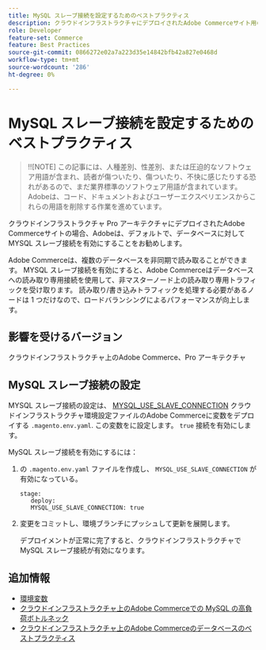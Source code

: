 ```yaml
---
title: MySQL スレーブ接続を設定するためのベストプラクティス
description: クラウドインフラストラクチャにデプロイされたAdobe Commerceサイト用の MySQL スレーブ接続を設定する方法を説明します。
role: Developer
feature-set: Commerce
feature: Best Practices
source-git-commit: 0866272e02a7a223d35e14842bfb42a827e0468d
workflow-type: tm+mt
source-wordcount: '286'
ht-degree: 0%

---
```



# MySQL スレーブ接続を設定するためのベストプラクティス

>!![NOTE]
この記事には、人種差別、性差別、または圧迫的なソフトウェア用語が含まれ、読者が傷ついたり、傷ついたり、不快に感じたりする恐れがあるので、まだ業界標準のソフトウェア用語が含まれています。 Adobeは、コード、ドキュメントおよびユーザーエクスペリエンスからこれらの用語を削除する作業を進めています。

クラウドインフラストラクチャ Pro アーキテクチャにデプロイされたAdobe Commerceサイトの場合、Adobeは、デフォルトで、データベースに対して MYSQL スレーブ接続を有効にすることをお勧めします。

Adobe Commerceは、複数のデータベースを非同期で読み取ることができます。  MYSQL スレーブ接続を有効にすると、Adobe Commerceはデータベースへの読み取り専用接続を使用して、非マスターノード上の読み取り専用トラフィックを受け取ります。 読み取り/書き込みトラフィックを処理する必要があるノードは 1 つだけなので、ロードバランシングによるパフォーマンスが向上します。

## 影響を受けるバージョン

クラウドインフラストラクチャ上のAdobe Commerce、Pro アーキテクチャ

## MySQL スレーブ接続の設定

MYSQL スレーブ接続の設定は、 [MYSQL_USE_SLAVE_CONNECTION](https://experienceleague.adobe.com/docs/commerce-cloud-service/user-guide/configure/env/stage/variables-deploy.html#mysql_use_slave_connection) クラウドインフラストラクチャ環境設定ファイルのAdobe Commerceに変数をデプロイする `.magento.env.yaml`. この変数をに設定します。 `true` 接続を有効にします。

MySQL スレーブ接続を有効にするには：

1. の `.magento.env.yaml` ファイルを作成し、 `MYSQL_USE_SLAVE_CONNECTION` が有効になっている。

   ```
   stage:
      deploy:
      MYSQL_USE_SLAVE_CONNECTION: true
   ```

1. 変更をコミットし、環境ブランチにプッシュして更新を展開します。

   デプロイメントが正常に完了すると、クラウドインフラストラクチャで MySQL スレーブ接続が有効になります。

## 追加情報

- [環境変数](https://devdocs.magento.com/cloud/env/variables-intro.html)
- [クラウドインフラストラクチャ上のAdobe Commerceでの MySQL の高負荷ボトルネック](https://experienceleague.adobe.com/docs/commerce-knowledge-base/kb/troubleshooting/database/mysql-high-load-bottleneck-in-magento-commerce-cloud.html?lang=en)
- [クラウドインフラストラクチャ上のAdobe Commerceのデータベースのベストプラクティス](database-on-cloud.md)

